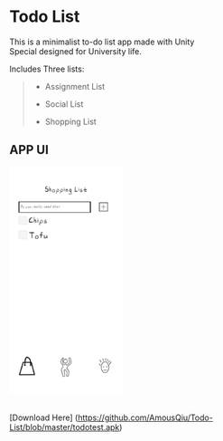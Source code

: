 # Todo List

This is a minimalist to-do list app made with Unity   
Special designed for University life.  


Includes Three lists:   
>- Assignment List
>   
>- Social List  
>
>- Shopping List  
## APP UI
<img src="https://github.com/AmousQiu/Todo-List/blob/master/1.jpg" width="200"/>
  

<br>
<br>  

[Download Here] (https://github.com/AmousQiu/Todo-List/blob/master/todotest.apk)
